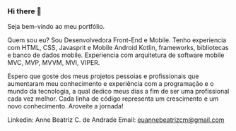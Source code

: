 ### Hi there 👋
Seja bem-vindo ao meu portfólio. 

Quem sou eu? 
Sou Desenvolvedora Front-End e Mobile. Tenho experiencia com HTML, CSS, Javasprit e Mobile Android Kotlin, frameworks, bibliotecas e banco de dados mobile. Experiencia com arquitetura de software mobile MVC, MVP, MVVM, MVI, VIPER. 

Espero que goste dos meus projetos pessoias e profissionais que aumentaram meu conhecimento e experiência com a programação e o mundo da tecnologia, a qual dedico meus dias a fim de ser uma profissional cada vez melhor. Cada linha de código representa um crescimento e um novo conhecimento. 
Aroveite a jornada! 


Linkedin: Anne Beatriz C. de Andrade
Email: euannebeatrizcm@gmail.com

<!--
**annebcandrade/Annebcandrade** is a ✨ _special_ ✨ repository because its `README.md` (this file) appears on your GitHub profile.

Here are some ideas to get you started:

- 🔭 I’m currently working on ...
- 🌱 I’m currently learning ...
- 👯 I’m looking to collaborate on ...
- 🤔 I’m looking for help with ...
- 💬 Ask me about ...
- 📫 How to reach me: ...
- 😄 Pronouns: ...
- ⚡ Fun fact: ...
-->
